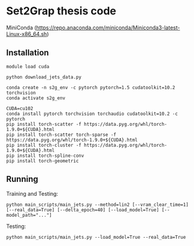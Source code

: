 # Set2Grap thesis code

MiniConda (https://repo.anaconda.com/miniconda/Miniconda3-latest-Linux-x86_64.sh)

## Installation

    module load cuda
    
    python download_jets_data.py

    conda create -n s2g_env -c pytorch pytorch=1.5 cudatoolkit=10.2 torchvision  
    conda activate s2g_env

    CUDA=cu102
    conda install pytorch torchvision torchaudio cudatoolkit=10.2 -c pytorch
    pip install torch-scatter -f https://data.pyg.org/whl/torch-1.9.0+${CUDA}.html
    pip install torch-scatter torch-sparse -f https://data.pyg.org/whl/torch-1.9.0+${CUDA}.html
    pip install torch-cluster -f https://data.pyg.org/whl/torch-1.9.0+${CUDA}.html
    pip install torch-spline-conv
    pip install torch-geometric

## Running

Training and Testing:

    python main_scripts/main_jets.py --method=lin2 [--vram_clear_time=1] [--real_data=True] [--delta_epoch=40] [--load_model=True] [--model_path="..."]

Testing:

    python main_scripts/main_jets.py --load_model=True --real_data=True


